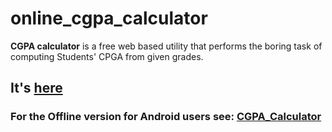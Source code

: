 # online_cgpa_calculator
**CGPA calculator** is a free web based utility that performs the boring task of computing Students' CPGA from given grades.

## It's [here](https://maleeqb.github.io/online_cgpa_calculator)

### For the Offline version for Android users see: [CGPA_Calculator](https://github.com/maleeqB/CGPA_Calculator)
